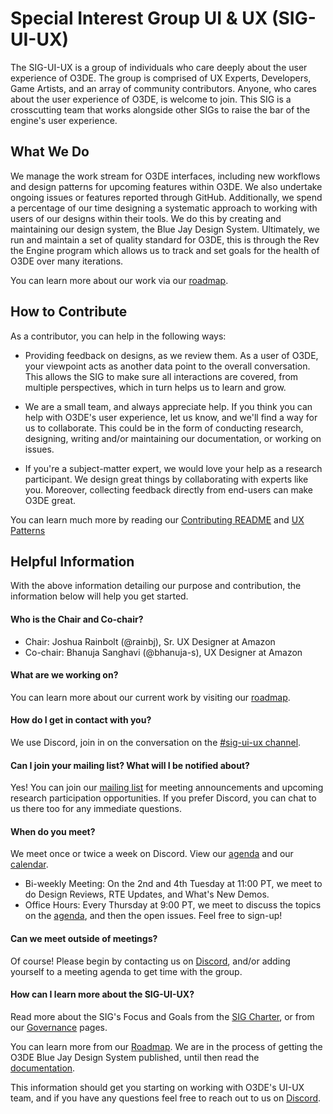 
# Special Interest Group UI & UX (SIG-UI-UX)

The SIG-UI-UX is a group of individuals who care deeply about the user experience of O3DE. The group is comprised of UX Experts, Developers, Game Artists, and an array of community contributors. Anyone, who cares about the user experience of O3DE, is welcome to join. This SIG is a crosscutting team that works alongside other SIGs to raise the bar of the engine's user experience.

## What We Do

We manage the work stream for O3DE interfaces, including new workflows and design patterns for upcoming features within O3DE. We also undertake ongoing issues or features reported through GitHub. Additionally, we spend a percentage of our time designing a systematic approach to working with users of our designs within their tools. We do this by creating and maintaining our design system, the Blue Jay Design System. Ultimately, we run and maintain a set of quality standard for O3DE, this is through the Rev the Engine program which allows us to track and set goals for the health of O3DE over many iterations.

You can learn more about our work via our [roadmap](https://github.com/orgs/o3de/projects/9/views/1).

## How to Contribute

As a contributor, you can help in the following ways:

- Providing feedback on designs, as we review them. As a user of O3DE, your viewpoint acts as another data point to the overall conversation. This allows the SIG to make sure all interactions are covered, from multiple perspectives, which in turn helps us to learn and grow.

- We are a small team, and always appreciate help. If you think you can help with O3DE's user experience, let us know, and we'll find a way for us to collaborate. This could be in the form of conducting research, designing, writing and/or maintaining our documentation, or working on issues.

- If you're a subject-matter expert, we would love your help as a research participant. We design great things by collaborating with experts like you. Moreover, collecting feedback directly from end-users can make O3DE great.
    
You can learn much more by reading our [Contributing README](https://github.com/o3de/sig-ui-ux/blob/main/governance/UI-UX%20for%20O3DE.md) and [UX Patterns](https://github.com/o3de/sig-ui-ux/blob/main/governance/UX%20Patterns%20for%20O3DE.md)

## Helpful Information

With the above information detailing our purpose and contribution, the information below will help you get started.

#### Who is the Chair and Co-chair?
- Chair: Joshua Rainbolt (@rainbj), Sr. UX Designer at Amazon
- Co-chair: Bhanuja Sanghavi (@bhanuja-s), UX Designer at Amazon

#### What are we working on?
You can learn more about our current work by visiting our [roadmap](https://github.com/orgs/o3de/projects/9/views/1).

#### How do I get in contact with you?
We use Discord, join in on the conversation on the [#sig-ui-ux channel](https://discord.com/channels/805939474655346758/816043761687068712).

#### Can I join your mailing list? What will I be notified about?
Yes! You can join our [mailing list](https://lists.o3de.org/g/sig-UI-UX) for meeting announcements and upcoming research participation opportunities. If you prefer Discord, you can chat to us there too for any immediate questions.
    
#### When do you meet?
We meet once or twice a week on Discord. View our [agenda](https://github.com/o3de/sig-ui-ux/issues) and our [calendar](https://lists.o3de.org/g/o3de-calendar/calendar#).

- Bi-weekly Meeting: On the 2nd and 4th Tuesday at 11:00 PT, we meet to do Design Reviews, RTE Updates, and What's New Demos. 
- Office Hours: Every Thursday at 9:00 PT, we meet to discuss the topics on the [agenda](https://github.com/o3de/sig-ui-ux/issues), and then the open issues. Feel free to sign-up!

#### Can we meet outside of meetings?

Of course! Please begin by contacting us on [Discord](https://discord.com/channels/805939474655346758/816043761687068712), and/or adding yourself to a meeting agenda to get time with the group.
    
#### How can I learn more about the SIG-UI-UX?

Read more about the SIG's Focus and Goals from the [SIG Charter](https://github.com/o3de/sig-ui-ux/blob/main/governance/SIG%20UI-UX%20Charter.md), or from our [Governance](https://github.com/o3de/sig-ui-ux/tree/main/governance) pages.

You can learn more from our [Roadmap](https://github.com/o3de/sig-ui-ux/blob/main/governance/CommunityEngagment.md). We are in the process of getting the O3DE Blue Jay Design System published, until then read the [documentation](https://www.o3de.org/docs/tools-ui/).

This information should get you starting on working with O3DE's UI-UX team, and if you have any questions feel free to reach out to us on [Discord](https://discord.com/channels/805939474655346758/816043761687068712).
